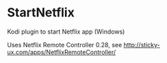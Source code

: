 # StartNetflix
Kodi plugin to start Netflix app (Windows)

Uses Netflix Remote Controller 0.28, see http://sticky-ux.com/apps/NetflixRemoteController/
